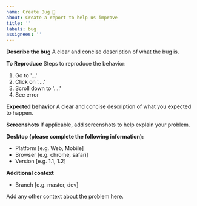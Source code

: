 ```yaml
---
name: Create Bug 🐞
about: Create a report to help us improve
title: ''
labels: bug
assignees: ''
---
```


**Describe the bug**
A clear and concise description of what the bug is.

**To Reproduce**
Steps to reproduce the behavior:
1. Go to '...'
2. Click on '....'
3. Scroll down to '....'
4. See error

**Expected behavior**
A clear and concise description of what you expected to happen.

**Screenshots**
If applicable, add screenshots to help explain your problem.

**Desktop (please complete the following information):**
- Platform [e.g. Web, Mobile]
- Browser [e.g. chrome, safari]
- Version [e.g. 1.1, 1.2]

**Additional context**
- Branch [e.g. master, dev]

Add any other context about the problem here.
